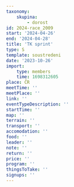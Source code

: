 ```yaml
---
taxonomy:
    skupina:
        - dorost
id: 2024-race_2009
start: '2024-04-26'
end: '2024-04-28'
title: 'TK sprint'
type: S
template: soustredeni
date: '2023-10-26'
import:
    type: members
    time: 1698312605
place: ČR
meetTime: ''
meetPlace: ''
link: ''
eventTypeDescription: ''
startTime: ''
map: ''
terrain: ''
transport: ''
accomodation: ''
food: ''
leader: ''
note: ''
return: ''
price: ''
program: ''
thingsToTake: ''
signups: ''
---
```


